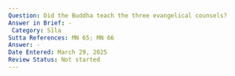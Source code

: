 ```yaml
---
Question: Did the Buddha teach the three evangelical counsels?
Answer in Brief: -
 Category: Sīla
Sutta References: MN 65; MN 66
Answer: -
Date Entered: March 29, 2025
Review Status: Not started
---
```

